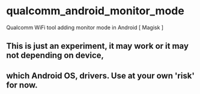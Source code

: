 # qualcomm_android_monitor_mode
Qualcomm WiFi tool adding monitor mode in Android [ Magisk ]



## This is just an experiment, it may work or it may not depending on device,
## which Android OS, drivers. Use at your own 'risk' for now. 
